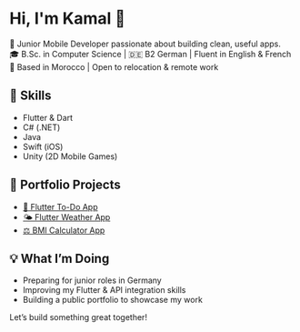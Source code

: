 # Hi, I'm Kamal 👋

🎯 Junior Mobile Developer passionate about building clean, useful apps.  
🎓 B.Sc. in Computer Science | 🇩🇪 B2 German | Fluent in English & French  
📍 Based in Morocco | Open to relocation & remote work  

## 🔧 Skills
- Flutter & Dart
- C# (.NET)
- Java
- Swift (iOS)
- Unity (2D Mobile Games)

## 📱 Portfolio Projects
- [📝 Flutter To-Do App](https://github.com/katala-kamal/flutter_todo_list_app)
- [🌤️ Flutter Weather App](https://github.com/katala-kamal/weather_app)
- [⚖️ BMI Calculator App](https://github.com/katala-kamal/bmi_calculator_app)

## 💡 What I’m Doing
- Preparing for junior roles in Germany
- Improving my Flutter & API integration skills
- Building a public portfolio to showcase my work

Let’s build something great together!
